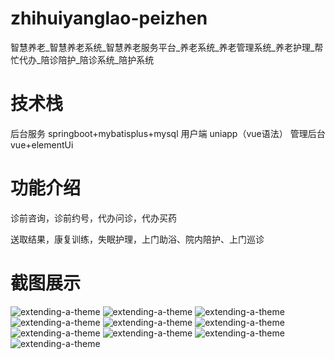 # zhihuiyanglao-peizhen
智慧养老_智慧养老系统_智慧养老服务平台_养老系统_养老管理系统_养老护理_帮忙代办_陪诊陪护_陪诊系统_陪护系统

# 技术栈

后台服务 springboot+mybatisplus+mysql
用户端 uniapp（vue语法）
管理后台 vue+elementUi

# 功能介绍

诊前咨询，诊前约号，代办问诊，代办买药

送取结果，康复训练，失眠护理，上门助浴、院内陪护、上门巡诊

# 截图展示

![extending-a-theme](/00.png)
![extending-a-theme](/01.png)
![extending-a-theme](/02.png)
![extending-a-theme](/03.png)
![extending-a-theme](/05.png)
![extending-a-theme](/06.png)
![extending-a-theme](/07.png)
![extending-a-theme](/08.png)
![extending-a-theme](/09.png)
![extending-a-theme](/lainxi.jpg)




